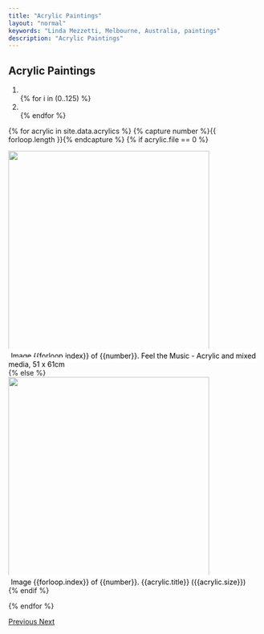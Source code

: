 ```yaml
---
title: "Acrylic Paintings"
layout: "normal"
keywords: "Linda Mezzetti, Melbourne, Australia, paintings"
description: "Acrylic Paintings"
---
```

<h2 class="text-center my-3 pt-4">Acrylic Paintings</h2>
<div class="mx-auto" style="width:100%;height:440px">
<div id="carouselCaptions" class="carousel slide carousel-fade pb-4" data-ride="carousel">
  <ol class="carousel-indicators">

<li class="active" data-target="#carouselCaptions" data-slide-to="0"></li>
{% for i in (0..125) %}
<li {% if i == '0' %}class="active" {% endif %} data-target="#carouselCaptions" data-slide-to="{{i}}"></li>
{% endfor %}
</ol>
<div class="carousel-inner">

{% for acrylic in site.data.acrylics %}
{% capture number %}{{ forloop.length }}{% endcapture %}
{% if acrylic.file == 0 %} 
<div class="carousel-item active">
<img style="height:400px;width:auto" src="{{"assets/img/acrylics/0.jpg" | relative_url }}" class="d-block w-100" />
<div style="bottom:-18px;" class="carousel-caption d-none d-md-block">
   <span style="padding:5px;color:black;background-color:white">Image {{forloop.index}} of {{number}}. Feel the Music - Acrylic and mixed media, 51 x 61cm</span>
   </div>
   </div>
{% else %}
<div class="carousel-item">
<img style="height:400px;width:auto" src="/assets/img/acrylics/{{acrylic.file}}.jpg" class="d-block w-100" />
   <div style="bottom:-18px;" class="carousel-caption d-none d-md-block">
   <span style="padding:5px;color:black;background-color:white">Image {{forloop.index}} of {{number}}. {{acrylic.title}} ({{acrylic.size}})</span>
   </div>
   </div>
{% endif %}

{% endfor %}
  </div>
  <a class="carousel-control-prev" href="#carouselCaptions" role="button" data-slide="prev">
    <span class="carousel-control-prev-icon" aria-hidden="true"></span>
    <span class="sr-only">Previous</span>
  </a>
  <a class="carousel-control-next" href="#carouselCaptions" role="button" data-slide="next">
    <span class="carousel-control-next-icon" aria-hidden="true"></span>
    <span class="sr-only">Next</span>
  </a>
</div><!-- end carousel -->
</div>
<!-- end width -->


